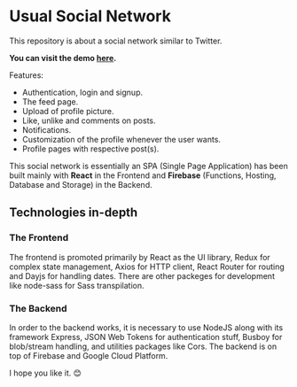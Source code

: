 # Usual Social Network
This repository is about a social network similar to Twitter.

**You can visit the demo [here](https://usual-social-network.web.app/).**

Features:
- Authentication, login and signup.
- The feed page.
- Upload of profile picture.
- Like, unlike and comments on posts.
- Notifications.
- Customization of the profile whenever the user wants.
- Profile pages with respective post(s).

This social network is essentially an SPA (Single Page Application) has been built mainly with **React** in the Frontend and **Firebase** (Functions, Hosting, Database and Storage) in the Backend. 
## Technologies in-depth
### The Frontend
The frontend is promoted primarily by React as the UI library, Redux for complex state management, Axios for HTTP client, React Router for routing and Dayjs for handling dates. There are other packeges for development like node-sass for Sass transpilation.
### The Backend
In order to the backend works, it is necessary to use NodeJS along with its framework Express, JSON Web Tokens for authentication stuff, Busboy for blob/stream handling, and utilities packages like Cors. The backend is on top of Firebase and Google Cloud Platform.

I hope you like it. 😊